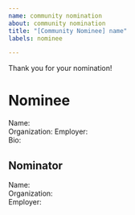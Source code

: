 ```yaml
---
name: community nomination
about: community nomination
title: "[Community Nominee] name"
labels: nominee

---
```


Thank you for your nomination! 

# Nominee
Name:  
Organization:
Employer:  
Bio:


## Nominator
Name:  
Organization:  
Employer:  
